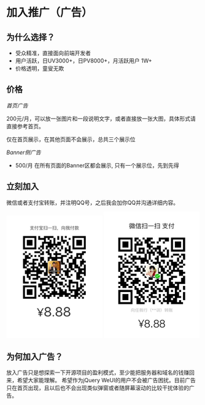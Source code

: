 # 加入推广（广告）

## 为什么选择？

- 受众精准，直接面向前端开发者
- 用户活跃，日UV3000+，日PV8000+，月活跃用户 1W+
- 价格透明，童叟无欺

## 价格

*首页广告*

200元/月，可以放一张图片和一段说明文字，或者直接放一张大图，具体形式请直接参考首页。

仅在首页展示，在其他页面不会展示，总共三个展示位

*Banner侧广告*

- 500/月 在所有页面的Banner区都会展示, 只有一个展示位，先到先得

## 立刻加入

微信或者支付宝转账，并注明QQ号，之后我会加你QQ并沟通详细内容。

<img src="https://raw.githubusercontent.com/lihongxun945/jquery-weui/master/vcode/alipay.jpg" width="250" />
<img src="https://raw.githubusercontent.com/lihongxun945/jquery-weui/master/vcode/wechat.jpg" width="250" />


## 为何加入广告？

放入广告只是想探索一下开源项目的盈利模式，至少能把服务器和域名的钱赚回来，希望大家能理解。
希望作为jQuery WeUI的用户不会被广告困扰。目前广告只在首页出现，且以后也不会出现类似弹窗或者随屏幕滚动的比较干扰体验的广告。

